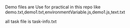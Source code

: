 Demo files are Use for practical in this repo
like demo.txt,demo1.txt,environmentVariable.js,demo1.js,text.txt

all task file is task-info.txt

